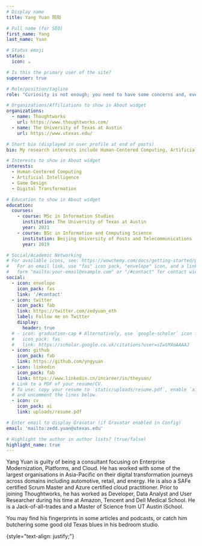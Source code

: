```yaml
---
# Display name
title: Yang Yuan 院阳

# Full name (for SEO)
first_name: Yang
last_name: Yuan

# Status emoji
status:
  icon: ☕️

# Is this the primary user of the site?
superuser: true

# Role/position/tagline
role: "Curiosity is not enough; you need to have some concerns and, even better, a bit of anger." 

# Organizations/Affiliations to show in About widget
organizations:
  - name: Thoughtworks
    url: https://www.thoughtworks.com/
  - name: The University of Texas at Austin
    url: https://www.utexas.edu/

# Short bio (displayed in user profile at end of posts)
bio: My research interests include Human-Centered Computing, Artificial Intelligence and Game Design.

# Interests to show in About widget
interests:
  - Human-Centered Computing
  - Artificial Intelligence
  - Game Design
  - Digital Transformation

# Education to show in About widget
education:
  courses:
    - course: MSc in Information Studies
      institution: The University of Texas at Austin
      year: 2021
    - course: BSc in Information and Computing Science
      institution: Beijing University of Posts and Telecommunications
      year: 2019

# Social/Academic Networking
# For available icons, see: https://wowchemy.com/docs/getting-started/page-builder/#icons
#   For an email link, use "fas" icon pack, "envelope" icon, and a link in the
#   form "mailto:your-email@example.com" or "/#contact" for contact widget.
social:
  - icon: envelope
    icon_pack: fas
    link: '/#contact'
  - icon: twitter
    icon_pack: fab
    link: https://twitter.com/zedyuan_eth
    label: Follow me on Twitter
    display:
      header: true
  # - icon: graduation-cap # Alternatively, use `google-scholar` icon from `ai` icon pack
  #   icon_pack: fas
  #   link: https://scholar.google.co.uk/citations?user=sIwtMXoAAAAJ
  - icon: github
    icon_pack: fab
    link: https://github.com/yngyuan
  - icon: linkedin
    icon_pack: fab
    link: https://www.linkedin.cn/incareer/in/theyuan/
  # Link to a PDF of your resume/CV.
  # To use: copy your resume to `static/uploads/resume.pdf`, enable `ai` icons in `params.yaml`,
  # and uncomment the lines below.
  - icon: cv
    icon_pack: ai
    link: uploads/resume.pdf

# Enter email to display Gravatar (if Gravatar enabled in Config)
email: 'mailto:zedd.yuan@utexas.edu'

# Highlight the author in author lists? (true/false)
highlight_name: true
---
```


Yang Yuan is guilty of being a consultant focusing on Enterprise Modernization, Platforms, and Cloud. He has worked with some of the largest organisations in Asia-Pacific on their digital transformation journeys across domains including automotive, retail, and energy. He is also a SAFe certified Scrum Master and Azure certified cloud practitioner. Prior to joining Thoughtworks, he has worked as Developer, Data Analyst and User Researcher during his time at Amazon, Tencent and Dell Medical School. He is a Jack-of-all-trades and a Master of Science from UT Austin iSchool.

You may find his fingerprints in some articles and podcasts, or catch him butchering some good old Texas blues in his bedroom studio. 

{style="text-align: justify;"}

